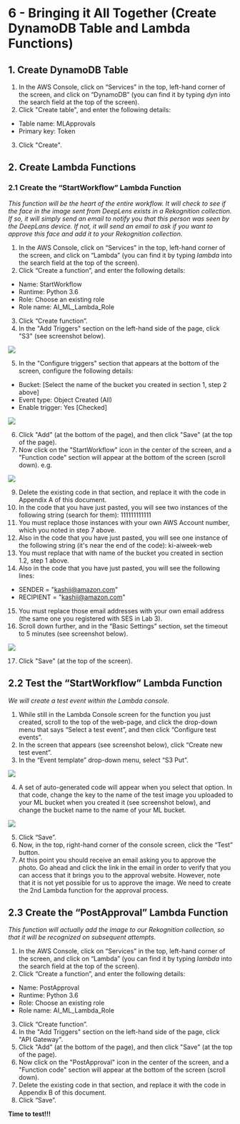 # 6 - Bringing it All Together (Create DynamoDB Table and Lambda Functions)

## 1. Create DynamoDB Table

1.	In the AWS Console, click on “Services” in the top, left-hand corner of the screen, and click on “DynamoDB” (you can find it by typing _dyn_ into the search field at the top of the screen).
2.	Click "Create table", and enter the following details:
* Table name: MLApprovals
*	Primary key: Token  
3.	Click "Create".


## 2. Create Lambda Functions

### 2.1 Create the “StartWorkflow” Lambda Function

_This function will be the heart of the entire workflow.  It will check to see if the face in the image sent from DeepLens exists in a Rekognition collection.  If so, it will simply send an email to notify you that this person was seen by the DeepLans device. If not, it will send an email to ask if you want to approve this face and add it to your Rekognition collection._

1.	In the AWS Console, click on “Services” in the top, left-hand corner of the screen, and click on “Lambda” (you can find it by typing _lambda_ into the search field at the top of the screen).
2.	Click “Create a function”, and enter the following details:
* Name: StartWorkflow
* Runtime: Python 3.6
* Role: Choose an existing role
* Role name: AI_ML_Lambda_Role

3.	Click “Create function”.
4.	In the "Add Triggers" section on the left-hand side of the page, click "S3" (see screenshot below).

![](./StartWorkflow.png)

5.	In the "Configure triggers" section that appears at the bottom of the screen, configure the following details:
* Bucket: [Select the name of the bucket you created in section 1, step 2 above]
* Event type: Object Created (All)
* Enable trigger: Yes [Checked]

![](./Configure_triggers.png)

6.	Click "Add" (at the bottom of the page), and then click "Save" (at the top of the page).
8.	Now click on the "StartWorkflow" icon in the center of the screen, and a "Function code" section will appear at the bottom of the screen (scroll down).
e.g.

![](./Function_code.png)

9.	Delete the existing code in that section, and replace it with the code in Appendix A of this document.
10.	In the code that you have just pasted, you will see two instances of the following string (search for them): 111111111111
11.	You must replace those instances with your own AWS Account number, which you noted in step 7 above.
12.	Also in the code that you have just pasted, you will see one instance of the following string (it's near the end of the code): ki-aiweek-web
13.	You must replace that with name of the bucket you created in section 1.2, step 1 above.
14.	Also in the code that you have just pasted, you will see the following lines:
* SENDER = "kashii@amazon.com"
* RECIPIENT = "kashii@amazon.com"
15.	You must replace those email addresses with your own email address (the same one you registered with SES in Lab 3).
16.	Scroll down further, and in the “Basic Settings” section, set the timeout to 5 minutes (see screenshot below).

![](./Basic_settings.png)

17.	Click "Save" (at the top of the screen).

## 2.2 Test the “StartWorkflow” Lambda Function

_We will create a test event within the Lambda console._

1.	While still in the Lambda Console screen for the function you just created, scroll to the top of the web-page, and click the drop-down menu that says “Select a test event”, and then click “Configure test events”.
2.	In the screen that appears (see screenshot below), click “Create new test event”.
3.	In the “Event template” drop-down menu, select “S3 Put”.

![](./Configure_test_event.png)

4.	A set of auto-generated code will appear when you select that option.  In that code, change the key to the name of the test image you uploaded to your ML bucket when you created it (see screenshot below), and change the bucket name to the name of your ML bucket.

![](./Configure_test_event2.png)

5.	Click “Save”.
6.	Now, in the top, right-hand corner of the console screen, click the “Test” button.
7.	At this point you should receive an email asking you to approve the photo.  Go ahead and click the link in the email in order to verify that you can access that it brings you to the approval website.  However, note that it is not yet possible for us to approve the image.  We need to create the 2nd Lambda function for the approval process.


## 2.3 Create the “PostApproval” Lambda Function

_This function will actually add the image to our Rekognition collection, so that it will be recognized on subsequent attempts._
1.	In the AWS Console, click on “Services” in the top, left-hand corner of the screen, and click on “Lambda” (you can find it by typing _lambda_ into the search field at the top of the screen).
2.	Click “Create a function”, and enter the following details:
* Name: PostApproval
* Runtime: Python 3.6
* Role: Choose an existing role
* Role name: AI_ML_Lambda_Role
3.	Click “Create function”.
4.	In the "Add Triggers" section on the left-hand side of the page, click "API Gateway".
5.	Click "Add" (at the bottom of the page), and then click "Save" (at the top of the page).
6.	Now click on the "PostApproval" icon in the center of the screen, and a "Function code" section will appear at the bottom of the screen (scroll down).
7.	Delete the existing code in that section, and replace it with the code in Appendix B of this document.
8.	Click “Save”.

**Time to test!!!**
